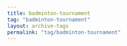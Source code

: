 ```yaml
---
title: badminton-tournament
tag: "badminton-tournament"
layout: archive-tags
permalink: "tag/badminton-tournament"
---
```

